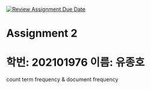 [![Review Assignment Due Date](https://classroom.github.com/assets/deadline-readme-button-22041afd0340ce965d47ae6ef1cefeee28c7c493a6346c4f15d667ab976d596c.svg)](https://classroom.github.com/a/hyCy7kTn)
# Assignment 2

# 학번: 202101976       이름: 유종호

count term frequency & document frequency
